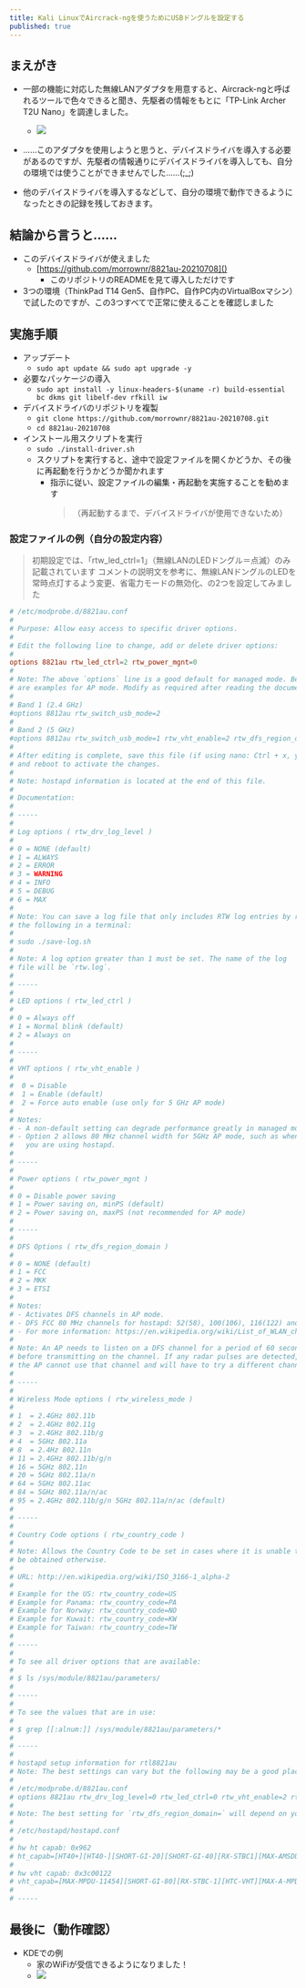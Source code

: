 ```yaml
---
title: Kali LinuxでAircrack-ngを使うためにUSBドングルを設定する
published: true
---
```


## まえがき
- 一部の機能に対応した無線LANアダプタを用意すると、Aircrack-ngと呼ばれるツールで色々できると聞き、先駆者の情報をもとに「TP-Link Archer T2U Nano」を調達しました。
    - ![](/blog/assets/images/oi5qX_4i.jpeg)
    
- ……このアダプタを使用しようと思うと、デバイスドライバを導入する必要があるのですが、先駆者の情報通りにデバイスドライバを導入しても、自分の環境では使うことができませんでした……(;_;)

- 他のデバイスドライバを導入するなどして、自分の環境で動作できるようになったときの記録を残しておきます。

## 結論から言うと……
- このデバイスドライバが使えました
    - [https://github.com/morrownr/8821au-20210708]()
        - このリポジトリのREADMEを見て導入しただけです
- 3つの環境（ThinkPad T14 Gen5、自作PC、自作PC内のVirtualBoxマシン）で試したのですが、この3つすべてで正常に使えることを確認しました

## 実施手順
- アップデート
    - `sudo apt update && sudo apt upgrade -y`
- 必要なパッケージの導入
    - `sudo apt install -y linux-headers-$(uname -r) build-essential bc dkms git libelf-dev rfkill iw`
- デバイスドライバのリポジトリを複製
    - `git clone https://github.com/morrownr/8821au-20210708.git`
    - `cd 8821au-20210708`
- インストール用スクリプトを実行
    - `sudo ./install-driver.sh`
    - スクリプトを実行すると、途中で設定ファイルを開くかどうか、その後に再起動を行うかどうか聞かれます
        - 指示に従い、設定ファイルの編集・再起動を実施することを勧めます
            > （再起動するまで、デバイスドライバが使用できないため）

### 設定ファイルの例（自分の設定内容）
> 初期設定では、「rtw_led_ctrl=1」（無線LANのLEDドングル＝点滅）のみ記載されています
> コメントの説明文を参考に、無線LANドングルのLEDを常時点灯するよう変更、省電力モードの無効化、の2つを設定してみました
```conf
# /etc/modprobe.d/8821au.conf
#
# Purpose: Allow easy access to specific driver options.
#
# Edit the following line to change, add or delete driver options:
#
options 8821au rtw_led_ctrl=2 rtw_power_mgnt=0
#
# Note: The above `options` line is a good default for managed mode. Below
# are examples for AP mode. Modify as required after reading the documentation:
#
# Band 1 (2.4 GHz)
#options 8812au rtw_switch_usb_mode=2
#
# Band 2 (5 GHz)
#options 8812au rtw_switch_usb_mode=1 rtw_vht_enable=2 rtw_dfs_region_domain=1 rtw_country_code=US
#
# After editing is complete, save this file (if using nano: Ctrl + x, y, Enter)
# and reboot to activate the changes.
#
# Note: hostapd information is located at the end of this file.
#
# Documentation:
#
# -----
#
# Log options ( rtw_drv_log_level )
#
# 0 = NONE (default)
# 1 = ALWAYS
# 2 = ERROR
# 3 = WARNING
# 4 = INFO
# 5 = DEBUG
# 6 = MAX
#
# Note: You can save a log file that only includes RTW log entries by running
# the following in a terminal:
#
# sudo ./save-log.sh
#
# Note: A log option greater than 1 must be set. The name of the log
# file will be `rtw.log`.
#
# -----
#
# LED options ( rtw_led_ctrl )
#
# 0 = Always off
# 1 = Normal blink (default)
# 2 = Always on
#
# -----
#
# VHT options ( rtw_vht_enable )
#
#  0 = Disable
#  1 = Enable (default)
#  2 = Force auto enable (use only for 5 GHz AP mode)
#
# Notes:
# - A non-default setting can degrade performance greatly in managed mode.
# - Option 2 allows 80 MHz channel width for 5GHz AP mode, such as when
#   you are using hostapd.
#
# -----
#
# Power options ( rtw_power_mgnt )
#
# 0 = Disable power saving
# 1 = Power saving on, minPS (default)
# 2 = Power saving on, maxPS (not recommended for AP mode)
#
# -----
#
# DFS Options ( rtw_dfs_region_domain )
#
# 0 = NONE (default)
# 1 = FCC
# 2 = MKK
# 3 = ETSI
#
# Notes:
# - Activates DFS channels in AP mode.
# - DFS FCC 80 MHz channels for hostapd: 52(58), 100(106), 116(122) and 132(138)
# - For more information: https://en.wikipedia.org/wiki/List_of_WLAN_channels
#
# Note: An AP needs to listen on a DFS channel for a period of 60 seconds
# before transmitting on the channel. If any radar pulses are detected,
# the AP cannot use that channel and will have to try a different channel.
#
# -----
#
# Wireless Mode options ( rtw_wireless_mode )
#
# 1  = 2.4GHz 802.11b
# 2  = 2.4GHz 802.11g
# 3  = 2.4GHz 802.11b/g
# 4  = 5GHz 802.11a
# 8  = 2.4Hz 802.11n
# 11 = 2.4GHz 802.11b/g/n
# 16 = 5GHz 802.11n
# 20 = 5GHz 802.11a/n
# 64 = 5GHz 802.11ac
# 84 = 5GHz 802.11a/n/ac
# 95 = 2.4GHz 802.11b/g/n 5GHz 802.11a/n/ac (default)
#
# -----
#
# Country Code options ( rtw_country_code )
#
# Note: Allows the Country Code to be set in cases where it is unable to
# be obtained otherwise.
#
# URL: http://en.wikipedia.org/wiki/ISO_3166-1_alpha-2
#
# Example for the US: rtw_country_code=US
# Example for Panama: rtw_country_code=PA
# Example for Norway: rtw_country_code=NO
# Example for Kuwait: rtw_country_code=KW
# Example for Taiwan: rtw_country_code=TW
#
# -----
#
# To see all driver options that are available:
#
# $ ls /sys/module/8821au/parameters/
#
# -----
#
# To see the values that are in use:
#
# $ grep [[:alnum:]] /sys/module/8821au/parameters/*
#
# -----
#
# hostapd setup information for rtl8821au
# Note: The best settings can vary but the following may be a good place to start.
#
# /etc/modprobe.d/8821au.conf
# options 8821au rtw_drv_log_level=0 rtw_led_ctrl=0 rtw_vht_enable=2 rtw_power_mgnt=1 rtw_dfs_region_domain=1
#
# Note: The best setting for `rtw_dfs_region_domain=` will depend on your location.
#
# /etc/hostapd/hostapd.conf
#
# hw ht capab: 0x962
# ht_capab=[HT40+][HT40-][SHORT-GI-20][SHORT-GI-40][RX-STBC1][MAX-AMSDU-7935]
#
# hw vht capab: 0x3c00122
# vht_capab=[MAX-MPDU-11454][SHORT-GI-80][RX-STBC-1][HTC-VHT][MAX-A-MPDU-LEN-EXP7]
#
# -----
```

## 最後に（動作確認）
- KDEでの例
    - 家のWiFiが受信できるようになりました！
    - ![](/blog/assets/images/Screenshot_20240825_222317.png)